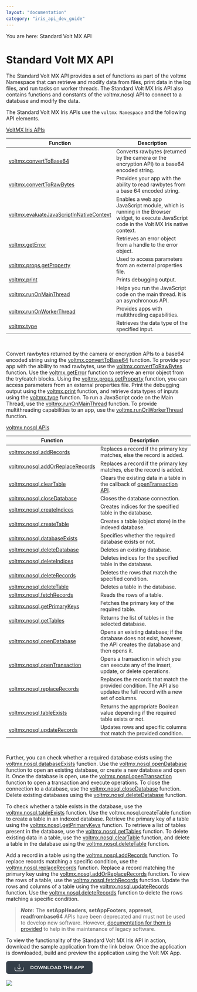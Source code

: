 ```yaml
---
layout: "documentation"
category: "iris_api_dev_guide"
---
```

                            

You are here: Standard Volt MX API

Standard Volt MX API
=================

The Standard Volt MX API provides a set of functions as part of the voltmx Namespace that can retrieve and modify data from files, print data in the log files, and run tasks on worker threads. The Standard Volt MX Iris API also contains functions and constants of the voltmx.nosql API to connect to a database and modify the data.

The Standard Volt MX Iris APIs use the `voltmx Namespace` and the following API elements.

[VoltMX Iris APIs](voltmx_functions.html#volt-mx-namespace)

  
| Function | Description |
| --- | --- |
| [voltmx.convertToBase64](voltmx_functions.html#convertt) | Converts rawbytes (returned by the camera or the encryption API) to a base64 encoded string. |
| [voltmx.convertToRawBytes](voltmx_functions.html#convertr) | Provides your app with the ability to read rawbytes from a base 64 encoded string. |
| [voltmx.evaluateJavaScriptInNativeContext](voltmx_functions.html#evaluateJavaScript) | Enables a web app JavaScript module, which is running in the Browser widget, to execute JavaScript code in the Volt MX Iris native context. |
| [voltmx.getError](voltmx_functions.html#getError) | Retrieves an error object from a handle to the error object. |
| [voltmx.props.getProperty](voltmx_functions.html#props.ge) | Used to access parameters from an external properties file. |
| [voltmx.print](voltmx_functions.html#print) | Prints debugging output. |
| [voltmx.runOnMainThread](voltmx_functions.html#voltmx.run) | Helps you run the JavaScript code on the main thread. It is an asynchronous API. |
| [voltmx.runOnWorkerThread](voltmx_functions.html#voltmx.run2) | Provides apps with multithreding capabilities. |
| [voltmx.type](voltmx_functions.html#type) | Retrieves the data type of the specified input. |

 

Convert rawbytes returned by the camera or encryption APIs to a base64 encoded string using the [voltmx.convertToBase64](voltmx_functions.html#convertt) function. To provide your app with the ability to read rawbytes, use the [voltmx.convertToRawBytes](voltmx_functions.html#convertr) function. Use the [voltmx.getError](voltmx_functions.html#getError) function to retrieve an error object from the try/catch blocks. Using the [voltmx.props.getProperty](voltmx_functions.html#props.ge) function, you can access parameters from an external properties file. Print the debugging output using the [voltmx.print](voltmx_functions.html#print) function, and retrieve data types of inputs using the [voltmx.type](voltmx_functions.html#type) function. To run a JavaScript code on the Main Thread, use the [voltmx.runOnMainThread](voltmx_functions.html#voltmx.run) function. To provide multithreading capabilities to an app, use the [voltmx.runOnWorkerThread](voltmx_functions.html#voltmx.run2) function.

[voltmx.nosql APIs](voltmx_functions.html#volt-mx-nosql-apis)

| Function | Description |
| --- | --- |
| [voltmx.nosql.addRecords](voltmx_functions.html#voltmx.nosql.addRecords) | Replaces a record if the primary key matches, else the record is added. |
| [voltmx.nosql.addOrReplaceRecords](voltmx_functions.html#voltmx.nosql.addOrReplaceRecords) | Replaces a record if the primary key matches, else the record is added. |
| [voltmx.nosql.clearTable](voltmx_functions.html#voltmx.nosql.clearTable) | Clears the existing data in a table in the callback of [openTransaction API](#voltmx.nosql.openDatabase). |
| [voltmx.nosql.closeDatabase](voltmx_functions.html#voltmx.nosql.closeDatabase) | Closes the database connection. |
| [voltmx.nosql.createIndices](voltmx_functions.html#createIndices) | Creates indices for the specified table in the database. |
| [voltmx.nosql.createTable](voltmx_functions.html#voltmx.nosql.createTable) | Creates a table (object store) in the indexed database. |
| [voltmx.nosql.databaseExists](voltmx_functions.html#voltmx.nosql.databaseExists) | Specifies whether the required database exists or not. |
| [voltmx.nosql.deleteDatabase](voltmx_functions.html#voltmx.nosql.deleteDatabase) | Deletes an existing database. |
| [voltmx.nosql.deleteIndices](voltmx_functions.html#deleteIndices) | Deletes indices for the specified table in the database. |
| [voltmx.nosql.deleteRecords](voltmx_functions.html#voltmx.nosql.deleteRecords) | Deletes the rows that match the specified condition. |
| [voltmx.nosql.deleteTable](voltmx_functions.html#voltmx.nosql.deleteTable) | Deletes a table in the database. |
| [voltmx.nosql.fetchRecords](voltmx_functions.html#voltmx.nosql.fetchRecords) | Reads the rows of a table. |
| [voltmx.nosql.getPrimaryKeys](voltmx_functions.html#voltmx.nosql.getPrimaryKeys) | Fetches the primary key of the required table. |
| [voltmx.nosql.getTables](voltmx_functions.html#voltmx.nosql.getTables) | Returns the list of tables in the selected database. |
| [voltmx.nosql.openDatabase](voltmx_functions.html#voltmx.nosql.openDatabase) | Opens an existing database; if the database does not exist, however, the API creates the database and then opens it. |
| [voltmx.nosql.openTransaction](voltmx_functions.html#voltmx.nosql.openTransaction) | Opens a transaction in which you can execute any of the insert, update, or delete operations. |
| [voltmx.nosql.replaceRecords](voltmx_functions.html#voltmx.nosql.replaceRecords) | Replaces the records that match the provided condition. The API also updates the full record with a new set of columns. |
| [voltmx.nosql.tableExists](voltmx_functions.html#voltmx.nosql.tableExists) | Returns the appropriate Boolean value depending if the required table exists or not. |
| [voltmx.nosql.updateRecords](voltmx_functions.html#voltmx.nosql.updateRecords) | Updates rows and specific columns that match the provided condition. |

 

Further, you can check whether a required database exists using the [voltmx.nosql.databaseExists](voltmx_functions.html#voltmx.nosql.databaseExists) function. Use the [voltmx.nosql.openDatabase](voltmx_functions.html#voltmx.nosql.openDatabase) function to open an existing database, or create a new database and open it. Once the database is open, use the [voltmx.nosql.openTransaction](voltmx_functions.html#voltmx.nosql.openTransaction) function to open a transaction and execute operations. To close the connection to a database, use the [voltmx.nosql.closeDatabase](voltmx_functions.html#voltmx.nosql.closeDatabase) function. Delete existing databases using the [voltmx.nosql.deleteDatabase](voltmx_functions.html#voltmx.nosql.deleteDatabase) function.

To check whether a table exists in the database, use the [voltmx.nosql.tableExists](voltmx_functions.html#voltmx.nosql.tableExists) function. Use the voltmx.nosql.createTable function to create a table in an indexed database. Retrieve the primary key of a table using the [voltmx.nosql.getPrimaryKeys](voltmx_functions.html#voltmx.nosql.getPrimaryKeys) function. To retrieve a list of tables present in the database, use the [voltmx.nosql.getTables](voltmx_functions.html#voltmx.nosql.getTables) function. To delete existing data in a table, use the [voltmx.nosql.clearTable](voltmx_functions.html#voltmx.nosql.clearTable) function, and delete a table in the database using the [voltmx.nosql.deleteTable](voltmx_functions.html#voltmx.nosql.deleteTable) function.

Add a record in a table using the [voltmx.nosql.addRecords](voltmx_functions.html#voltmx.nosql.addRecords) function. To replace records matching a specific condition, use the [voltmx.nosql.replaceRecords](voltmx_functions.html#voltmx.nosql.replaceRecords) function. Replace a record matching the primary key using the [voltmx.nosql.addOrReplaceRecords](voltmx_functions.html#voltmx.nosql.addOrReplaceRecords) function. To view the rows of a table, use the [voltmx.nosql.fetchRecords](voltmx_functions.html#voltmx.nosql.fetchRecords) function. Update the rows and columns of a table using the [voltmx.nosql.updateRecords](voltmx_functions.html#voltmx.nosql.updateRecords) function. Use the [voltmx.nosql.deleteRecords](voltmx_functions.html#voltmx.nosql.deleteRecords) function to delete the rows matching a specific condition.

> **_Note:_** The **setAppHeaders**, **setAppFooters**, **appreset**, **readfrombase64** APIs have been deprecated and must not be used to develop new software. However, [documentation for them is provided](unsupportedapis.html#StandardAPI) to help in the maintenance of legacy software.

To view the functionality of the Standard Volt MX Iris API in action, download the sample application from the link below. Once the application is downloaded, build and preview the application using the Volt MX App.  

[![](resources/images/download_button_08__002__236x35.png)](https://github.com/HCL-TECH-SOFTWARE/volt-mx-samples/tree/main/StandardKonyAPI)

![](resources/prettify/onload.png)
